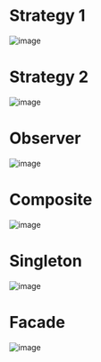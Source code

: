<h1>
Strategy 1 
</h1>

![image](https://github.com/Rotiv03/Bertoti/assets/89108257/fc37d161-d236-42c9-a2d2-d6014213b9d5)


<h1>
Strategy 2
</h1>

![image](https://github.com/Rotiv03/Bertoti/assets/89108257/a55ed002-7220-4cd4-988e-94a28277ab3f)


<h1>
Observer
</h1>

![image](https://github.com/Rotiv03/Bertoti/assets/89108257/ccf2dccf-6b41-408a-b629-700bc2b46274)



<h1>
Composite
</h1>

![image](https://github.com/Rotiv03/Bertoti/assets/89108257/89a09a19-165e-40e0-b81d-b52e1a5d8973)


<h1>
Singleton
</h1> 

![image](https://github.com/Rotiv03/Bertoti/assets/89108257/e80688a2-90f8-4d16-bc41-6014ef12ed3f)


<h1>
Facade
</h1>


![image](https://github.com/Rotiv03/Bertoti/assets/89108257/e23fe239-096f-4418-ac04-62c1b77c94d8)
